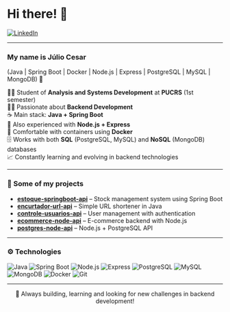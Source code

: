 # Hi there! 👋

[![LinkedIn](https://img.shields.io/badge/LinkedIn-blue?style=for-the-badge&logo=linkedin)](https://www.linkedin.com/in/juliomouraneto)

---

### My name is Júlio Cesar

(Java | Spring Boot | Docker | Node.js | Express | PostgreSQL | MySQL | MongoDB) 🚀

🧑‍🎓 Student of **Analysis and Systems Development** at **PUCRS** (1st semester)  
👨‍💻 Passionate about **Backend Development**  
☕ Main stack: **Java + Spring Boot**  
🌱 Also experienced with **Node.js + Express**  
🐳 Comfortable with containers using **Docker**  
🗄️ Works with both **SQL** (PostgreSQL, MySQL) and **NoSQL** (MongoDB) databases  
📈 Constantly learning and evolving in backend technologies

---

### 📌 Some of my projects

- [**estoque-springboot-api**](https://github.com/Jcfmneto/estoque-springboot-api) – Stock management system using Spring Boot  
- [**encurtador-url-api**](https://github.com/Jcfmneto/encurtador-url-api) – Simple URL shortener in Java  
- [**controle-usuarios-api**](https://github.com/Jcfmneto/controle-usuarios-api) – User management with authentication  
- [**ecommerce-node-api**](https://github.com/Jcfmneto/ecommerce-node-api) – E-commerce backend with Node.js  
- [**postgres-node-api**](https://github.com/Jcfmneto/postgres-node-api) – Node.js + PostgreSQL API

---

### ⚙️ Technologies

![Java](https://img.shields.io/badge/Java-%23ED8B00.svg?style=flat-square&logo=java&logoColor=white)
![Spring Boot](https://img.shields.io/badge/Spring_Boot-6DB33F?style=flat-square&logo=spring-boot&logoColor=white)
![Node.js](https://img.shields.io/badge/Node.js-339933?style=flat-square&logo=node.js&logoColor=white)
![Express](https://img.shields.io/badge/Express.js-000000?style=flat-square&logo=express&logoColor=white)
![PostgreSQL](https://img.shields.io/badge/PostgreSQL-316192?style=flat-square&logo=postgresql&logoColor=white)
![MySQL](https://img.shields.io/badge/MySQL-005C84?style=flat-square&logo=mysql&logoColor=white)
![MongoDB](https://img.shields.io/badge/MongoDB-47A248?style=flat-square&logo=mongodb&logoColor=white)
![Docker](https://img.shields.io/badge/Docker-2496ED?style=flat-square&logo=docker&logoColor=white)
![Git](https://img.shields.io/badge/Git-F05032?style=flat-square&logo=git&logoColor=white)

---

<div align="center">
  🚀 Always building, learning and looking for new challenges in backend development!
</div>
